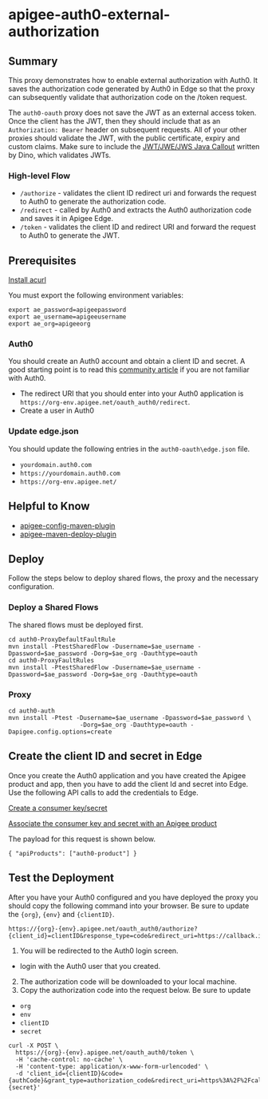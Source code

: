 # apigee-auth0-external-authorization

## Summary
This proxy demonstrates how to enable external authorization with Auth0.  It saves the authorization code generated by Auth0 in Edge so that the proxy can subsequently validate that authorization code on the /token request.

The `auth0-oauth` proxy does not save the JWT as an external access token.  Once the client has the JWT, then they should include that as an `Authorization: Bearer` header on subsequent requests.  All of your other proxies should validate the JWT, with the public certificate, expiry and custom claims.  Make sure to include the [JWT/JWE/JWS Java Callout](https://github.com/apigee/iloveapis2015-jwt-jwe-jws) written by Dino, which validates JWTs.

### High-level Flow
* `/authorize` - validates the client ID redirect uri and forwards the request to Auth0 to generate the authorization code.
* `/redirect` - called by Auth0 and extracts the Auth0 authorization code and saves it in Apigee Edge.
* `/token` - validates the client ID and redirect URI and forward the request to Auth0 to generate the JWT.

## Prerequisites
[Install acurl](http://docs.apigee.com/api-services/content/using-oauth2-security-apigee-edge-management-api#howtogetoauth2tokens)


You must export the following environment variables:
```
export ae_password=apigeepassword
export ae_username=apigeeusername
export ae_org=apigeeorg
```

### Auth0
You should create an Auth0 account and obtain a client ID and secret.
A good starting point is to read this [community article](https://community.apigee.com/articles/42269/auth0-with-apigee.html) if you are not familiar with Auth0.

* The redirect URI that you should enter into your Auth0 application is `https://org-env.apigee.net/oauth_auth0/redirect`.
* Create a user in Auth0

### Update edge.json
You should update the following entries in the `auth0-oauth\edge.json` file.
* `yourdomain.auth0.com`
* `https://yourdomain.auth0.com`
* `https://org-env.apigee.net/`

## Helpful to Know
* [apigee-config-maven-plugin](https://github.com/apigee/apigee-config-maven-plugin)
* [apigee-maven-deploy-plugin](https://github.com/apigee/apigee-deploy-maven-plugin)

## Deploy
Follow the steps below to deploy shared flows, the proxy and the necessary configuration.

### Deploy a Shared Flows
The shared flows must be deployed first.

```
cd auth0-ProxyDefaultFaultRule
mvn install -PtestSharedFlow -Dusername=$ae_username -Dpassword=$ae_password -Dorg=$ae_org -Dauthtype=oauth
cd auth0-ProxyFaultRules
mvn install -PtestSharedFlow -Dusername=$ae_username -Dpassword=$ae_password -Dorg=$ae_org -Dauthtype=oauth
```

### Proxy
```
cd auth0-auth
mvn install -Ptest -Dusername=$ae_username -Dpassword=$ae_password \
                    -Dorg=$ae_org -Dauthtype=oauth -Dapigee.config.options=create
```
## Create the client ID and secret in Edge
Once you create the Auth0 application and you have created the Apigee product and app, then you have to add the client Id and secret into Edge. Use the following API calls to add the credentials to Edge.

[Create a consumer key/secret](http://docs.apigee.com/management/apis/post/organizations/%7Borg_name%7D/developers/%7Bdeveloper_email_or_id%7D/apps/%7Bapp_name%7D/keys/create)

[Associate the consumer key and secret with an Apigee product](http://docs.apigee.com/management/apis/post/organizations/%7Borg_name%7D/developers/%7Bdeveloper_email_or_id%7D/apps/%7Bapp_name%7D/keys/%7Bconsumer_key%7D)

The payload for this request is shown below.
```
{ "apiProducts": ["auth0-product"] }
```


## Test the Deployment
After you have your Auth0 configured and you have deployed the proxy you should copy the following command into your browser.  Be sure to update the `{org}`, `{env}` and `{clientID}`.
```
https://{org}-{env}.apigee.net/oauth_auth0/authorize?{client_id}=clientID&response_type=code&redirect_uri=https://callback.io&scope=openid
```

1. You will be redirected to the Auth0 login screen.
  * login with the Auth0 user that you created.  
2. The authorization code will be downloaded to your local machine.
3. Copy the authorization code into the request below. Be sure to update
  * `org`
  * `env`
  * `clientID`
  * `secret`

```
curl -X POST \
  https://{org}-{env}.apigee.net/oauth_auth0/token \
  -H 'cache-control: no-cache' \
  -H 'content-type: application/x-www-form-urlencoded' \
  -d 'client_id={clientID}&code={authCode}&grant_type=authorization_code&redirect_uri=https%3A%2F%2Fcallback.io&client_secret={secret}'
```
